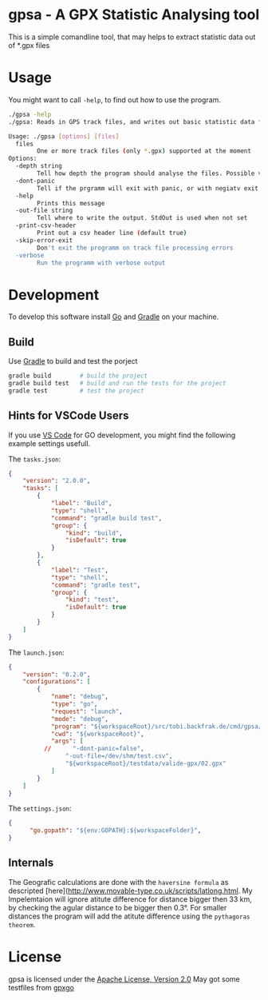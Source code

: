 # gpsa - A GPX Statistic Analysing tool
This is a simple comandline tool, that may helps to extract statistic data out of *.gpx files

# Usage
You might want to call ```-help```, to find out how to use the program.

```sh
./gpsa -help                                                     
./gpsa: Reads in GPS track files, and writes out basic statistic data found in the track as *.csv

Usage: ./gpsa [options] [files]
  files
        One or more track files (only *.gpx) supported at the moment
Options:
  -depth string
        Tell how depth the program should analyse the files. Possible values are [segment file track ] (default "track")
  -dont-panic
        Tell if the prgramm will exit with panic, or with negiatv exit code in error cases (default true)
  -help
        Prints this message
  -out-file string
        Tell where to write the output. StdOut is used when not set
  -print-csv-header
        Print out a csv header line (default true)
  -skip-error-exit
        Don't exit the programm on track file processing errors
  -verbose
        Run the programm with verbose output
```

# Development
To develop this software install [Go](https://golang.org/) and [Gradle](https://gradle.org/) on your machine. 

## Build
Use [Gradle](https://gradle.org/) to build and test the porject

```sh
gradle build        # build the project
gradle build test   # build and run the tests for the project
gradle test         # test the project
```

## Hints for VSCode Users
If you use [VS Code](https://code.visualstudio.com/) for GO development, you might find the following example settings usefull.

The ```tasks.json```:
```json
{
    "version": "2.0.0",
    "tasks": [
        {
            "label": "Build",
            "type": "shell",
            "command": "gradle build test",
            "group": {
                "kind": "build",
                "isDefault": true
            }
        },
        {
            "label": "Test",
            "type": "shell",
            "command": "gradle test",
            "group": {
                "kind": "test",
                "isDefault": true
            }
        }
    ]
} 
```

The ```launch.json```:
```json
{
    "version": "0.2.0",
    "configurations": [
        {
            "name": "debug",
            "type": "go",
            "request": "launch",
            "mode": "debug",
            "program": "${workspaceRoot}/src/tobi.backfrak.de/cmd/gpsa/main.go",
            "cwd": "${workspaceRoot}",
            "args": [
          //      "-dont-panic=false",
                "-out-file=/dev/shm/test.csv",
                "${workspaceRoot}/testdata/valide-gpx/02.gpx"
            ]
        }
    ]
}
```

The ```settings.json```:
```json
{
      "go.gopath": "${env:GOPATH}:${workspaceFolder}",
}
```

## Internals
The Geografic calculations are done with the  ```haversine formula```  as descripted [here](http://www.movable-type.co.uk/scripts/latlong.html. My Impelemtaion will ignore atitute difference for distance bigger then 33 km, by checking the agular distance to be bigger then 0.3°. For smaller distances the program will add the atitute difference using the ```pythagoras theorem```.

# License

gpsa is licensed under the [Apache License, Version 2.0](http://www.apache.org/licenses/LICENSE-2.0)
May got some testfiles from [gpxgo](https://github.com/tkrajina/gpxgo/tree/master/test_files)